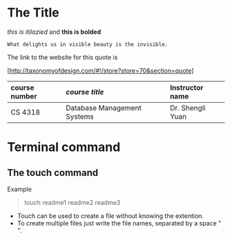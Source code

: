 # The Title

*this is itilazied* and **this is bolded** 

```
What delights us in visible beauty is the invisible.
```

The link to the website for this quote is

[http://taxonomyofdesign.com/#!/store?store=70&section=quote]


|**course number**|*course title*|Instructor name|
|:----------------|:-------------|:--------------|
| CS 4318|Database Management Systems|Dr. Shengli Yuan|

# Terminal command

## The touch command

Example

>touch readme1 readme2 readme3

- Touch can be used to create a file without knowing the extention.
- To create multiple files just write the file names, separated by a space " ".
